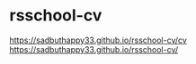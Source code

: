 # rsschool-cv
https://sadbuthappy33.github.io/rsschool-cv/cv
https://sadbuthappy33.github.io/rsschool-cv/
